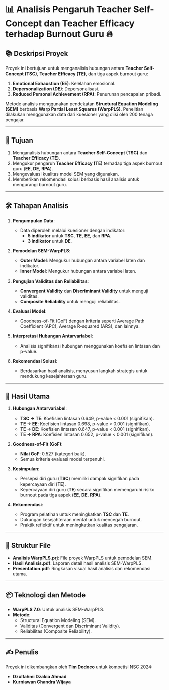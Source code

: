 # 📊 **Analisis Pengaruh Teacher Self-Concept dan Teacher Efficacy terhadap Burnout Guru** 🔥

## 📚 **Deskripsi Proyek**
Proyek ini bertujuan untuk menganalisis hubungan antara **Teacher Self-Concept (TSC)**, **Teacher Efficacy (TE)**, dan tiga aspek burnout guru:
1. **Emotional Exhaustion (EE)**: Kelelahan emosional.
2. **Depersonalization (DE)**: Depersonalisasi.
3. **Reduced Personal Achievement (RPA)**: Penurunan pencapaian pribadi.

Metode analisis menggunakan pendekatan **Structural Equation Modeling (SEM)** berbasis **Warp Partial Least Squares (WarpPLS)**. Penelitian dilakukan menggunakan data dari kuesioner yang diisi oleh 200 tenaga pengajar.

---

## 🎯 **Tujuan**
1. Menganalisis hubungan antara **Teacher Self-Concept (TSC)** dan **Teacher Efficacy (TE)**.
2. Mengukur pengaruh **Teacher Efficacy (TE)** terhadap tiga aspek burnout guru (**EE**, **DE**, **RPA**).
3. Mengevaluasi kualitas model SEM yang digunakan.
4. Memberikan rekomendasi solusi berbasis hasil analisis untuk mengurangi burnout guru.

---

## 🛠️ **Tahapan Analisis**
1. **Pengumpulan Data**:
   - Data diperoleh melalui kuesioner dengan indikator:
     - **5 indikator** untuk **TSC**, **TE**, **EE**, dan **RPA**.
     - **3 indikator** untuk **DE**.

2. **Pemodelan SEM-WarpPLS**:
   - **Outer Model**: Mengukur hubungan antara variabel laten dan indikator.
   - **Inner Model**: Mengukur hubungan antara variabel laten.

3. **Pengujian Validitas dan Reliabilitas**:
   - **Convergent Validity** dan **Discriminant Validity** untuk menguji validitas.
   - **Composite Reliability** untuk menguji reliabilitas.

4. **Evaluasi Model**:
   - Goodness-of-Fit (GoF) dengan kriteria seperti Average Path Coefficient (APC), Average R-squared (ARS), dan lainnya.

5. **Interpretasi Hubungan Antarvariabel**:
   - Analisis signifikansi hubungan menggunakan koefisien lintasan dan p-value.

6. **Rekomendasi Solusi**:
   - Berdasarkan hasil analisis, menyusun langkah strategis untuk mendukung kesejahteraan guru.

---

## 🌟 **Hasil Utama**
1. **Hubungan Antarvariabel**:
   - **TSC → TE**: Koefisien lintasan 0.649, p-value < 0.001 (signifikan).
   - **TE → EE**: Koefisien lintasan 0.698, p-value < 0.001 (signifikan).
   - **TE → DE**: Koefisien lintasan 0.647, p-value < 0.001 (signifikan).
   - **TE → RPA**: Koefisien lintasan 0.652, p-value < 0.001 (signifikan).

2. **Goodness-of-Fit (GoF)**:
   - **Nilai GoF**: 0.527 (kategori baik).
   - Semua kriteria evaluasi model terpenuhi.

3. **Kesimpulan**:
   - Persepsi diri guru (**TSC**) memiliki dampak signifikan pada kepercayaan diri (**TE**).
   - Kepercayaan diri guru (**TE**) secara signifikan memengaruhi risiko burnout pada tiga aspek (**EE**, **DE**, **RPA**).

4. **Rekomendasi**:
   - Program pelatihan untuk meningkatkan **TSC** dan **TE**.
   - Dukungan kesejahteraan mental untuk mencegah burnout.
   - Praktik reflektif untuk meningkatkan kualitas pengajaran.

---

## 📂 **Struktur File**
- **Analisis WarpPLS.prj**: File proyek WarpPLS untuk pemodelan SEM.
- **Hasil Analisis.pdf**: Laporan detail hasil analisis SEM-WarpPLS.
- **Presentation.pdf**: Ringkasan visual hasil analisis dan rekomendasi utama.

---

## 📦 **Teknologi dan Metode**
- **WarpPLS 7.0**: Untuk analisis SEM-WarpPLS.
- **Metode**:
  - Structural Equation Modeling (SEM).
  - Validitas (Convergent dan Discriminant Validity).
  - Reliabilitas (Composite Reliability).

---

## ✍️ **Penulis**
Proyek ini dikembangkan oleh **Tim Dodoco** untuk kompetisi NSC 2024:
- **Dzulfahmi Dzakia Ahmad**
- **Kurniawan Chandra Wijaya**
